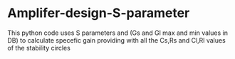 # Amplifer-design-S-parameter
This python code uses S parameters and (Gs and Gl max and min values in DB) to calculate specefic gain 
providing with all the Cs,Rs and Cl,Rl values of the stability circles 
